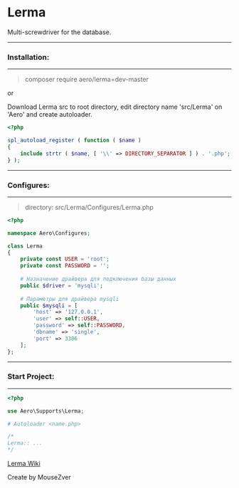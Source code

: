 # Lerma
Multi-screwdriver for the database.

***
### Installation:
***
> composer require aero/lerma=dev-master

or

Download Lerma src to root directory, edit directory name 'src/Lerma' on 'Aero' and create autoloader.
```PHP
<?php

spl_autoload_register ( function ( $name )
{
	include strtr ( $name, [ '\\' => DIRECTORY_SEPARATOR ] ) . '.php';
} );
```

***
### Configures:
***
> directory: src/Lerma/Configures/Lerma.php

```PHP
<?php

namespace Aero\Configures;

class Lerma
{
	private const USER = 'root';
	private const PASSWORD = '';
	
	# Назначение драйвера для подключения базы данных
	public $driver = 'mysqli';
	
	# Параметры для драйвера mysqli
	public $mysqli = [
		'host' => '127.0.0.1',
		'user' => self::USER,
		'password' => self::PASSWORD,
		'dbname' => 'single',
		'port' => 3306
	];
};
```

***
### Start Project:
***

```PHP
<?php

use Aero\Supports\Lerma;

# Autoloader <name.php>

/* 
Lerma:: ...
*/
```

[Lerma Wiki](/MouseZver/Lerma/wiki)

Create by MouseZver
